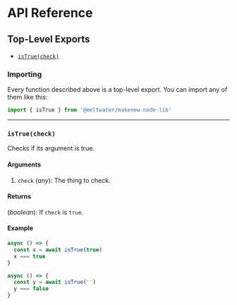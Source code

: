 # API Reference

<!--- TODO: Update docs for added module(s). -->

## Top-Level Exports

- [`isTrue(check)`](#istruecheck)

### Importing

Every function described above is a top-level export.
You can import any of them like this:

```js
import { isTrue } from '@meltwater/makenew-node-lib'
```

---
### `isTrue(check)`

Checks if its argument is true.

#### Arguments

1. `check` (*any*): The thing to check.

#### Returns

(*boolean*): If `check` is `true`.

#### Example

```js
async () => {
  const x = await isTrue(true)
  x === true
}

async () => {
  const y = await isTrue('')
  y === false
}
```
